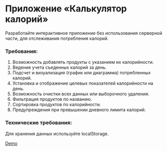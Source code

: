 # Приложение «Калькулятор калорий»	
Разработайте интерактивное приложение без использования серверной части, для отслеживания потребления калорий.

### Требования:
1. Возможность добавлять продукты с указанием их калорийности.
2. Ведение учета съеденных калорий за день.
3. Подсчет и визуализация (график или диаграмма) потребленных калорий.
4. Установка и отображение целевых показателей калорийности на день.
5. Возможность очистки всех данных или выборочного удаления.
6. Фильтрация продуктов по названию.
7. Сортировка продуктов по калорийности.
8. Предупреждения при превышении дневного лимита калорий.

### Технические требования:
Для хранения данных используйте localStorage.

[Demo](https://montek1o-wb-l2-calories-calculator.netlify.app/)
